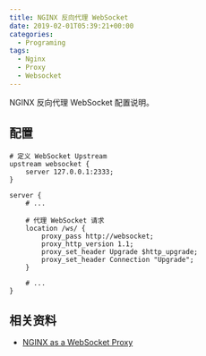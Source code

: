 ```yaml
---
title: NGINX 反向代理 WebSocket
date: 2019-02-01T05:39:21+00:00
categories:
  - Programing
tags:
  - Nginx
  - Proxy
  - Websocket
---
```


NGINX 反向代理 WebSocket 配置说明。

<!--more-->

## 配置

```nginx
# 定义 WebSocket Upstream
upstream websocket {
    server 127.0.0.1:2333;
}
    
server {
    # ...

    # 代理 WebSocket 请求
    location /ws/ {
        proxy_pass http://websocket;
        proxy_http_version 1.1;
        proxy_set_header Upgrade $http_upgrade;
        proxy_set_header Connection "Upgrade";
    }
    
    # ...
}
```

## 相关资料

  * [NGINX as a WebSocket Proxy][1]

 [1]: https://www.nginx.com/blog/websocket-nginx/

